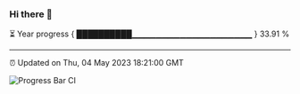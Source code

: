 ### Hi there 👋

⏳ Year progress { ██████████▁▁▁▁▁▁▁▁▁▁▁▁▁▁▁▁▁▁▁▁ } 33.91 %

---

⏰ Updated on Thu, 04 May 2023 18:21:00 GMT

![Progress Bar CI](https://github.com/ZhaoGui/ZhaoGui/workflows/Progress%20Bar%20CI/badge.svg)
